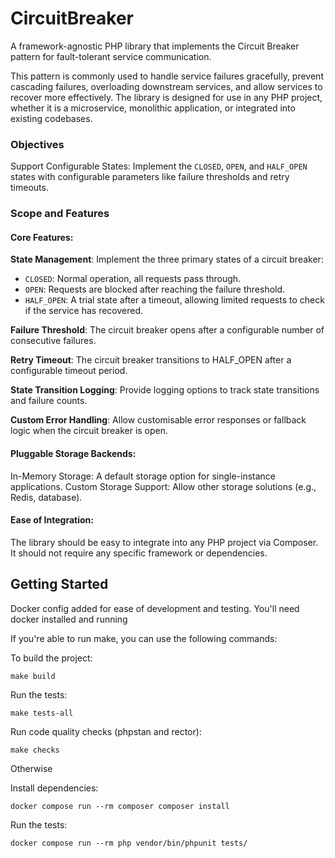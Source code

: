# CircuitBreaker

A framework-agnostic PHP library that implements the Circuit Breaker pattern for fault-tolerant service communication. 

This pattern is commonly used to handle service failures gracefully, prevent cascading failures, overloading downstream 
services, and allow services to recover more effectively. The library is designed for use in any PHP project, whether 
it is a microservice, monolithic application, or integrated into existing codebases.


### Objectives

Support Configurable States: Implement the `CLOSED`, `OPEN`, and `HALF_OPEN` states with configurable parameters like 
failure thresholds and retry timeouts.


### Scope and Features

#### Core Features:
**State Management**: Implement the three primary states of a circuit breaker:
 - `CLOSED`: Normal operation, all requests pass through.
 - `OPEN`: Requests are blocked after reaching the failure threshold.
 - `HALF_OPEN`: A trial state after a timeout, allowing limited requests to check if the service has recovered.



**Failure Threshold**: The circuit breaker opens after a configurable number of consecutive failures.

**Retry Timeout**: The circuit breaker transitions to HALF_OPEN after a configurable timeout period.

**State Transition Logging**: Provide logging options to track state transitions and failure counts.

**Custom Error Handling**: Allow customisable error responses or fallback logic when the circuit breaker is open.

#### Pluggable Storage Backends:
In-Memory Storage: A default storage option for single-instance applications.
Custom Storage Support: Allow other storage solutions (e.g., Redis, database).

#### Ease of Integration:
The library should be easy to integrate into any PHP project via Composer.
It should not require any specific framework or dependencies.



## Getting Started

Docker config added for ease of development and testing.
You'll need docker installed and running


If you're able to run make, you can use the following commands:

To build the project:
```shell
make build
```

Run the tests:
```shell
make tests-all
```

Run code quality checks (phpstan and rector):
```shell
make checks
```

Otherwise

Install dependencies:
```shell
docker compose run --rm composer composer install
```

Run the tests:
```shell
docker compose run --rm php vendor/bin/phpunit tests/
```




